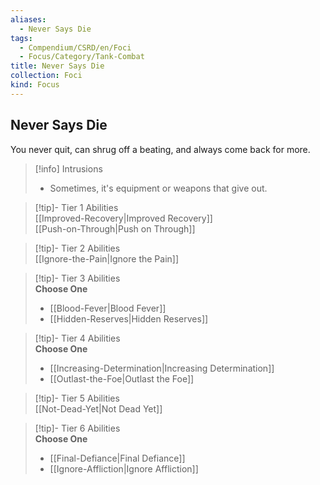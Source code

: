 ```yaml
---
aliases:
  - Never Says Die
tags:
  - Compendium/CSRD/en/Foci
  - Focus/Category/Tank-Combat
title: Never Says Die
collection: Foci
kind: Focus
---
```

## Never Says Die  
You never quit, can shrug off a beating, and always come back for more.  

>[!info] Intrusions  
>- Sometimes, it's equipment or weapons that give out.  


>[!tip]- Tier 1 Abilities  
> [[Improved-Recovery|Improved Recovery]]  
> [[Push-on-Through|Push on Through]]  


>[!tip]- Tier 2 Abilities  
> [[Ignore-the-Pain|Ignore the Pain]]  


>[!tip]- Tier 3 Abilities  
> **Choose One**  
>- [[Blood-Fever|Blood Fever]]  
>- [[Hidden-Reserves|Hidden Reserves]]  


>[!tip]- Tier 4 Abilities  
> **Choose One**  
>- [[Increasing-Determination|Increasing Determination]]  
>- [[Outlast-the-Foe|Outlast the Foe]]  


>[!tip]- Tier 5 Abilities  
> [[Not-Dead-Yet|Not Dead Yet]]  


>[!tip]- Tier 6 Abilities  
> **Choose One**  
>- [[Final-Defiance|Final Defiance]]  
>- [[Ignore-Affliction|Ignore Affliction]]